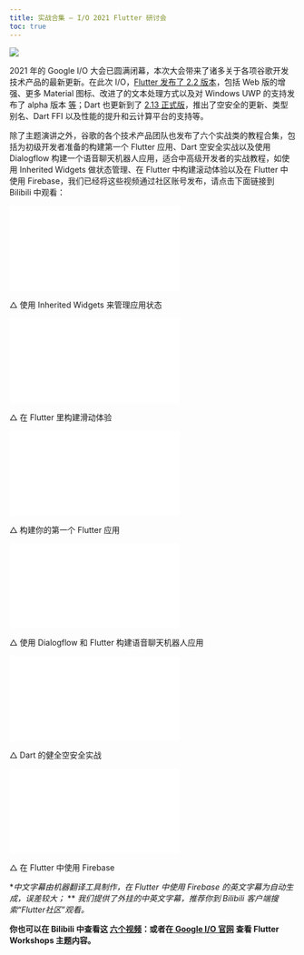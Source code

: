 ```yaml
---
title: 实战合集 — I/O 2021 Flutter 研讨会
toc: true
---
```


![](https://devrel.andfun.cn/devrel/posts/2021/06/mjy4VZ.jpeg)

2021 年的 Google I/O 大会已圆满闭幕，本次大会带来了诸多关于各项谷歌开发技术产品的最新更新。在此次 I/O，[Flutter 发布了 2.2 版本](https://flutter.cn/posts/announcing-flutter-2-2?t=1)，包括 Web 版的增强、更多 Material 图标、改进了的文本处理方式以及对 Windows UWP 的支持发布了 alpha 版本 [等](https://flutter.cn/posts/whats-new-in-flutter-2-2?t=1)；Dart 也更新到了 [2.13 正式版](https://flutter.cn/posts/announcing-dart-2-13)，推出了空安全的更新、类型别名、Dart FFI 以及性能的提升和云计算平台的支持等。

除了主题演讲之外，谷歌的各个技术产品团队也发布了六个实战类的教程合集，包括为初级开发者准备的构建第一个 Flutter 应用、Dart 空安全实战以及使用 Dialogflow 构建一个语音聊天机器人应用，适合中高级开发者的实战教程，如使用 Inherited Widgets 做状态管理、在 Flutter 中构建滚动体验以及在 Flutter 中使用 Firebase，我们已经将这些视频通过社区账号发布，请点击下面链接到 Bilibili 中观看：

<iframe src="//player.bilibili.com/player.html?aid=248744553&bvid=BV1Wv411W7yF&cid=354736130&page=1&autoplay=false" scrolling="no" border="0" frameborder="no" framespacing="0" allowfullscreen="true"> </iframe>

△ 使用 Inherited Widgets 来管理应用状态

<iframe src="//player.bilibili.com/player.html?aid=291195426&bvid=BV11f4y187gV&cid=354814353&page=1&autoplay=false" scrolling="no" border="0" frameborder="no" framespacing="0" allowfullscreen="true"> </iframe>

△ 在 Flutter 里构建滑动体验

<iframe src="//player.bilibili.com/player.html?aid=846249495&bvid=BV1n54y1H7dZ&cid=354773704&page=1&autoplay=false" scrolling="no" border="0" frameborder="no" framespacing="0" allowfullscreen="true"> </iframe>

△ 构建你的第一个 Flutter 应用

<iframe src="//player.bilibili.com/player.html?aid=716190926&bvid=BV1pX4y1A7SH&cid=355145231&page=1&autoplay=false" scrolling="no" border="0" frameborder="no" framespacing="0" allowfullscreen="true"> </iframe>

△ 使用 Dialogflow 和 Flutter 构建语音聊天机器人应用

<iframe src="//player.bilibili.com/player.html?aid=888693780&bvid=BV1tK4y1u76N&cid=354814166&page=1&autoplay=false" scrolling="no" border="0" frameborder="no" framespacing="0" allowfullscreen="true"> </iframe>

△ Dart 的健全空安全实战

<iframe src="//player.bilibili.com/player.html?aid=631219825&bvid=BV14b4y1o7Wn&cid=355066643&page=1&autoplay=false" scrolling="no" border="0" frameborder="no" framespacing="0" allowfullscreen="true"> </iframe>

△ 在 Flutter 中使用 Firebase

**中文字幕由机器翻译工具制作，在 Flutter 中使用 Firebase 的英文字幕为自动生成，误差较大；*
** *我们提供了外挂的中英文字幕，推荐你到 Bilibili 客户端搜索“Flutter社区”观看。*

**你也可以在 Bilibili 中查看这 [六个视频](https://space.bilibili.com/344928717/channel/detail?cid=189780)：或者在[ Google I/O 官网](https://events.google.com/io/program/content?4=topic_flutter&5=type_workshop&lng=en) 查看 Flutter Workshops 主题内容。**
